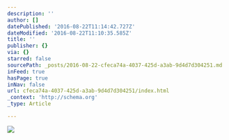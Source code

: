 ```yaml
---
description: ''
author: []
datePublished: '2016-08-22T11:14:42.727Z'
dateModified: '2016-08-22T11:10:35.585Z'
title: ''
publisher: {}
via: {}
starred: false
sourcePath: _posts/2016-08-22-cfeca74a-4037-425d-a3ab-9d4d7d304251.md
inFeed: true
hasPage: true
inNav: false
url: cfeca74a-4037-425d-a3ab-9d4d7d304251/index.html
_context: 'http://schema.org'
_type: Article

---
```

![](https://the-grid-user-content.s3-us-west-2.amazonaws.com/43bcc40d-b420-4dde-9c7b-c5f7776680c4.jpg)